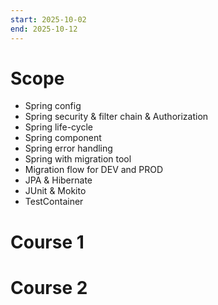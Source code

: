 ```yaml
---
start: 2025-10-02
end: 2025-10-12
---
```


# Scope
- Spring config
- Spring security & filter chain & Authorization
- Spring life-cycle
- Spring component
- Spring error handling
- Spring with migration tool
- Migration flow for DEV and PROD
- JPA & Hibernate
- JUnit & Mokito
- TestContainer

# Course 1

# Course 2